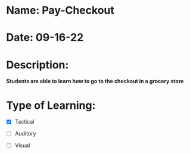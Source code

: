 # Name: Pay-Checkout

# Date: 09-16-22

# Description:

**Students are able to learn how to go to the checkout in a grocery store**

# Type of Learning:

- [x] Tactical 

- [ ] Auditory

- [ ] Visual